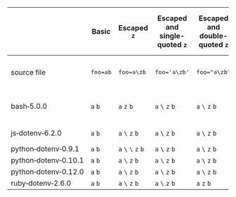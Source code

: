 | | Basic | Escaped `z` | Escaped and single-quoted `z` | Escaped and double-quoted `z` | Escaped `n` | Escaped and single-quoted `n` | Escaped and doubel-quoted `n` | Quoted newline | Non-escaped space | Non-escaped `#` | Non-escaped spaced `#` | Escaped spaced `#` | UTF-8 | Quoted UTF-8 | Variable | Variable undefined | Variable followed by dot | Variable followed by hyphen | Variable followed by underscore | Variable with braces | Variable with braces undefined | Variable with unused default expansion | Variable with default expansion |
| --- | --- | --- | --- | --- | --- | --- | --- | --- | --- | --- | --- | --- | --- | --- | --- | --- | --- | --- | --- | --- | --- | --- | --- |
| source file | <pre>foo=ab</pre> | <pre>foo=a\zb</pre> | <pre>foo='a\zb'</pre> | <pre>foo="a\zb"</pre> | <pre>foo=a\nb</pre> | <pre>foo='a\nb'</pre> | <pre>foo="a\nb"</pre> | <pre>foo="a<br>b"</pre> | <pre>foo=a b</pre> | <pre>foo=a#b</pre> | <pre>foo=a #b</pre> | <pre>foo="a#b"</pre> | <pre>foo=é</pre> | <pre>foo="é"</pre> | <pre>a=b<br>foo=x$a<br></pre> | <pre>foo=x$a<br></pre> | <pre>a=b<br>foo=x$a.y<br></pre> | <pre>a=b<br>foo=x$a-y<br></pre> | <pre>a=b<br>a_y=c<br>foo=x$a_y<br></pre> | <pre>a=b<br>foo=x${a}y<br></pre> | <pre>foo=x${a}y<br></pre> | <pre>a=b<br>foo=x${a:-c}<br></pre> | <pre>foo=x${a:-c}<br></pre> |
| bash&#8209;5.0.0 | `a`&nbsp;`b` | `a`&nbsp;`z`&nbsp;`b` | `a`&nbsp;`\`&nbsp;`z`&nbsp;`b` | `a`&nbsp;`\`&nbsp;`z`&nbsp;`b` | `a`&nbsp;`n`&nbsp;`b` | `a`&nbsp;`\`&nbsp;`n`&nbsp;`b` | `a`&nbsp;`\`&nbsp;`n`&nbsp;`b` | `a`&nbsp;`\n`&nbsp;`b` | <pre>.env: line 1: b: command not found<br>[print_env] foo undefined<br></pre> | `a`&nbsp;`#`&nbsp;`b` | `a` | `a`&nbsp;`#`&nbsp;`b` | `é` | `é` | `x`&nbsp;`b` | `x` | `x`&nbsp;`b`&nbsp;`.`&nbsp;`y` | `x`&nbsp;`b`&nbsp;`-`&nbsp;`y` | `x`&nbsp;`c` | `x`&nbsp;`b`&nbsp;`y` | `x`&nbsp;`y` | `x`&nbsp;`b` | `x`&nbsp;`c` |
| js&#8209;dotenv&#8209;6.2.0 | `a`&nbsp;`b` | `a`&nbsp;`\`&nbsp;`z`&nbsp;`b` | `a`&nbsp;`\`&nbsp;`z`&nbsp;`b` | `a`&nbsp;`\`&nbsp;`z`&nbsp;`b` | `a`&nbsp;`\`&nbsp;`n`&nbsp;`b` | `a`&nbsp;`\`&nbsp;`n`&nbsp;`b` | `a`&nbsp;`\n`&nbsp;`b` | `a` | `a`&nbsp;`␣`&nbsp;`b` | `a`&nbsp;`#`&nbsp;`b` | `a`&nbsp;`␣`&nbsp;`#`&nbsp;`b` | `a`&nbsp;`#`&nbsp;`b` | `é` | `é` | `x`&nbsp;`$`&nbsp;`a` | `x`&nbsp;`$`&nbsp;`a` | `x`&nbsp;`$`&nbsp;`a`&nbsp;`.`&nbsp;`y` | `x`&nbsp;`$`&nbsp;`a`&nbsp;`-`&nbsp;`y` | `x`&nbsp;`$`&nbsp;`a`&nbsp;`_`&nbsp;`y` | `x`&nbsp;`$`&nbsp;`{`&nbsp;`a`&nbsp;`}`&nbsp;`y` | `x`&nbsp;`$`&nbsp;`{`&nbsp;`a`&nbsp;`}`&nbsp;`y` | `x`&nbsp;`$`&nbsp;`{`&nbsp;`a`&nbsp;`:`&nbsp;`-`&nbsp;`c`&nbsp;`}` | `x`&nbsp;`$`&nbsp;`{`&nbsp;`a`&nbsp;`:`&nbsp;`-`&nbsp;`c`&nbsp;`}` |
| python&#8209;dotenv&#8209;0.9.1 | `a`&nbsp;`b` | `a`&nbsp;`\`&nbsp;`\`&nbsp;`z`&nbsp;`b` | `a`&nbsp;`\`&nbsp;`z`&nbsp;`b` | `a`&nbsp;`\`&nbsp;`z`&nbsp;`b` | `a`&nbsp;`\`&nbsp;`\`&nbsp;`n`&nbsp;`b` | `a`&nbsp;`\`&nbsp;`n`&nbsp;`b` | `a`&nbsp;`\`&nbsp;`n`&nbsp;`b` | `"`&nbsp;`a` | `a`&nbsp;`␣`&nbsp;`b` | `a`&nbsp;`#`&nbsp;`b` | `a`&nbsp;`␣`&nbsp;`#`&nbsp;`b` | `a`&nbsp;`#`&nbsp;`b` | `\`&nbsp;`x`&nbsp;`e`&nbsp;`9` | `é` | `x`&nbsp;`$`&nbsp;`a` | `x`&nbsp;`$`&nbsp;`a` | `x`&nbsp;`$`&nbsp;`a`&nbsp;`.`&nbsp;`y` | `x`&nbsp;`$`&nbsp;`a`&nbsp;`-`&nbsp;`y` | `x`&nbsp;`$`&nbsp;`a`&nbsp;`_`&nbsp;`y` | `x`&nbsp;`b`&nbsp;`y` | `x`&nbsp;`y` | `x` | `x` |
| python&#8209;dotenv&#8209;0.10.1 | `a`&nbsp;`b` | `a`&nbsp;`\`&nbsp;`z`&nbsp;`b` | `a`&nbsp;`\`&nbsp;`z`&nbsp;`b` | `a`&nbsp;`\`&nbsp;`z`&nbsp;`b` | `a`&nbsp;`\`&nbsp;`n`&nbsp;`b` | `a`&nbsp;`\n`&nbsp;`b` | `a`&nbsp;`\n`&nbsp;`b` | `a`&nbsp;`\n`&nbsp;`b` | `a`&nbsp;`␣`&nbsp;`b` | `a` | `a` | `a`&nbsp;`#`&nbsp;`b` | `é` | `é` | `x`&nbsp;`$`&nbsp;`a` | `x`&nbsp;`$`&nbsp;`a` | `x`&nbsp;`$`&nbsp;`a`&nbsp;`.`&nbsp;`y` | `x`&nbsp;`$`&nbsp;`a`&nbsp;`-`&nbsp;`y` | `x`&nbsp;`$`&nbsp;`a`&nbsp;`_`&nbsp;`y` | `x`&nbsp;`b`&nbsp;`y` | `x`&nbsp;`y` | `x` | `x` |
| python&#8209;dotenv&#8209;0.12.0 | `a`&nbsp;`b` | `a`&nbsp;`\`&nbsp;`z`&nbsp;`b` | `a`&nbsp;`\`&nbsp;`z`&nbsp;`b` | `a`&nbsp;`\`&nbsp;`z`&nbsp;`b` | `a`&nbsp;`\`&nbsp;`n`&nbsp;`b` | `a`&nbsp;`\`&nbsp;`n`&nbsp;`b` | `a`&nbsp;`\n`&nbsp;`b` | `a`&nbsp;`\n`&nbsp;`b` | `a`&nbsp;`␣`&nbsp;`b` | `a`&nbsp;`#`&nbsp;`b` | `a` | `a`&nbsp;`#`&nbsp;`b` | `é` | `é` | `x`&nbsp;`$`&nbsp;`a` | `x`&nbsp;`$`&nbsp;`a` | `x`&nbsp;`$`&nbsp;`a`&nbsp;`.`&nbsp;`y` | `x`&nbsp;`$`&nbsp;`a`&nbsp;`-`&nbsp;`y` | `x`&nbsp;`$`&nbsp;`a`&nbsp;`_`&nbsp;`y` | `x`&nbsp;`b`&nbsp;`y` | `x`&nbsp;`y` | `x` | `x` |
| ruby&#8209;dotenv&#8209;2.6.0 | `a`&nbsp;`b` | `a`&nbsp;`\`&nbsp;`z`&nbsp;`b` | `a`&nbsp;`\`&nbsp;`z`&nbsp;`b` | `a`&nbsp;`z`&nbsp;`b` | `a`&nbsp;`\`&nbsp;`n`&nbsp;`b` | `a`&nbsp;`\`&nbsp;`n`&nbsp;`b` | `a`&nbsp;`\n`&nbsp;`b` | `a`&nbsp;`\n`&nbsp;`b` | `a`&nbsp;`␣`&nbsp;`b` | `a` | `a` | `a`&nbsp;`#`&nbsp;`b` | `é` | `é` | `x`&nbsp;`b` | `x` | `x`&nbsp;`b`&nbsp;`.`&nbsp;`y` | `x`&nbsp;`b`&nbsp;`-`&nbsp;`y` | `x`&nbsp;`c` | `x`&nbsp;`b`&nbsp;`y` | `x`&nbsp;`y` | `x`&nbsp;`b`&nbsp;`:`&nbsp;`-`&nbsp;`c`&nbsp;`}` | `x`&nbsp;`:`&nbsp;`-`&nbsp;`c`&nbsp;`}` |

